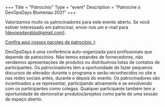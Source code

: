 +++
Title = "Patrocínio"
Type = "event"
Description = "Patrocine o DevOpsDays Blumenau 2021"
+++

Valorizamos muito os patrocinadores para este evento aberto. Se você estiver interessado em patrocinar, envie-nos um e-mail para [devopsdaysblu@gmail.com].

<p><a href="/events/2021-blumenau/devopsdays-blu-2021.pdf">Confira aqui nossos pacotes de patrocínio :) </a></p>

DevOpsDays é uma conferência auto-organizada para profissionais que depende de patrocínios. Não temos estandes de fornecedores, não vendemos apresentações de produtos ou distribuímos listas de contatos de participantes. Os patrocinadores têm a oportunidade de fazer pequenos discursos de elevador durante o programa e serão reconhecidos no site e nas redes sociais antes, durante e depois do evento. Os patrocinadores são incentivados a se representar, participando ativamente e se envolvendo com os participantes como colegas. Qualquer participante também tem a oportunidade de demonstrar produtos/projetos como parte de uma sessão de espaço aberto.
<p>

</hr>